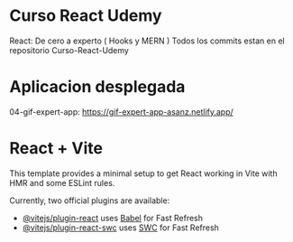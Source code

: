 # Curso React Udemy

React: De cero a experto ( Hooks y MERN )
Todos los commits estan en el repositorio <url src="https://github.com/AntoSanz/Curso-React-Udemy">Curso-React-Udemy</url>


# Aplicacion desplegada

04-gif-expert-app: https://gif-expert-app-asanz.netlify.app/


# React + Vite

This template provides a minimal setup to get React working in Vite with HMR and some ESLint rules.

Currently, two official plugins are available:

- [@vitejs/plugin-react](https://github.com/vitejs/vite-plugin-react/blob/main/packages/plugin-react/README.md) uses [Babel](https://babeljs.io/) for Fast Refresh
- [@vitejs/plugin-react-swc](https://github.com/vitejs/vite-plugin-react-swc) uses [SWC](https://swc.rs/) for Fast Refresh
